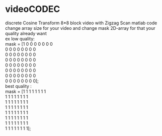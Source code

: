 # videoCODEC

discrete Cosine Transform 8*8 block video with Zigzag Scan matlab code<br>
change array size for your video and change mask 2D-array for that your <br>
quality  already want <br>
ex low quality:<br>
mask = [1   0   0   0   0   0   0   0<br>
            0   0   0   0   0   0   0   0<br>
            0   0   0   0   0   0   0   0<br>
            0   0   0   0   0   0   0   0   <br>
            0   0   0   0   0   0   0   0<br>
            0   0   0   0   0   0   0   0<br>
            0   0   0   0   0   0   0   0<br>
            0   0   0   0   0   0   0   0];<br>
best quality :<br>
mask = [1   1   1   1   1   1   1   1<br>
            1   1   1   1   1   1   1   1<br>
            1   1   1   1   1   1   1   1<br>
            1   1   1   1   1   1   1   1   <br>
            1   1   1   1   1   1   1   1<br>
            1   1   1   1   1   1   1   1<br>
            1   1   1   1   1   1   1   1<br>
            1   1   1   1   1   1   1   1];<br>
